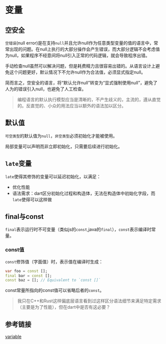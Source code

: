# 变量

## 空安全

`空错误`(null error)是在支持`null`并且允许null作为任意类型变量的值的语言中，常常出现的问题。在null上执行的大部分操作会产生错误，而大部分逻辑不会考虑值为null，如果程序不经意间将null引入正常的代码逻辑，就会导致程序出错。

手动检查null虽然可以解决问题，但是耗费精力且很容易出错的。从语言设计上避免这个问题更好，默认情况下不允许null作为合法值，必须显式指定null。

简而言之，空安全的语言，将“默认允许null”转变为“显式强制使用null”，避免了人为的错误引入null，也避免了人工检查。

>编程语言的默认执行模型应当是清晰的，不产生歧义的，主流的，遵从直觉的。反直觉的、小众的用法应当以额外的语法加以区分。
## 默认值

`可空类型`的默认值为`null`，`非空类型`必须初始化才能被使用。

局部变量可以声明而非立即初始化，只需要后续进行初始化。

## `late`变量

`late`使得其修饰的变量可以延迟初始化，以满足：

- 优化性能
- 语法需求：dart区分初始化过程和构造体，无法在构造体中初始化字段，而`late`使得可以这样做

## final与const

`final`表示运行时不可变量（类似js的`const`,java的`final`），`const`表示编译时常量。

### const值

`const`修饰值（字面值）时，表示值在编译时生成：

```dart
var foo = const [];
final bar = const [];
const baz = []; // Equivalent to `const []`
```

const常量所指向的const值可以省略后者的`const`。

>我只在C++和Rust这样偏底层语言看到过这样区分语法细节来满足特定需求（主要是为了性能），但在dart中是否有这必要？

## 参考链接

[variable](https://dart.dev/language/variables)